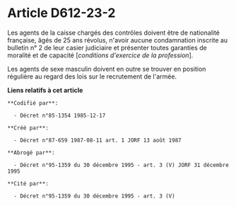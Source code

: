 # Article D612-23-2

Les agents de la caisse chargés des contrôles doivent être de nationalité française, âgés de 25 ans révolus, n'avoir aucune
condamnation inscrite au bulletin n° 2 de leur casier judiciaire et présenter toutes garanties de moralité et de capacité
[*conditions d'exercice de la profession*].

Les agents de sexe masculin doivent en outre se trouver en position régulière au regard des lois sur le recrutement de
l'armée.

**Liens relatifs à cet article**

	**Codifié par**:

	  - Décret n°85-1354 1985-12-17

	**Créé par**:

	  - Décret n°87-659 1987-08-11 art. 1 JORF 13 août 1987

	**Abrogé par**:

	  - Décret n°95-1359 du 30 décembre 1995 - art. 3 (V) JORF 31 décembre 1995

	**Cité par**:

	  - Décret n°95-1359 du 30 décembre 1995 - art. 3 (V)
